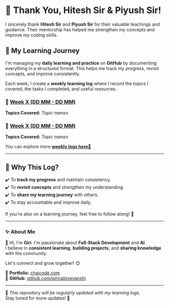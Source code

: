 # 🙏 Thank You, Hitesh Sir & Piyush Sir!  

I sincerely thank **Hitesh Sir** and **Piyush Sir** for their valuable teachings and guidance. Their mentorship has helped me strengthen my concepts and improve my coding skills.  

## 📖 My Learning Journey  

I'm managing my **daily learning and practice** on **GitHub** by documenting everything in a structured format. This helps me track my progress, revisit concepts, and improve consistently.  

Each week, I create a **weekly learning log** where I record the topics I covered, the tasks I completed, and useful resources.  

### 📌 [Week X (DD MM - DD MM)](./weekX/README.md)  
**Topics Covered:** *Topic names*  

### 📌 [Week X (DD MM - DD MM)](./weekX/README.md)  
**Topics Covered:** *Topic names*  

You can explore more [**weekly logs here🚀**](./Cohort-track/WeeklyLogs.md)

---

## 🎯 Why This Log?  

✔️ To **track my progress** and maintain consistency.  
✔️ To **revisit concepts** and strengthen my understanding.  
✔️ To **share my learning journey** with others.  
✔️ To stay accountable and improve daily.  

If you're also on a learning journey, feel free to follow along! 🚀  

---

### ✨ About Me  

👋 Hi, I'm **Giri**. I'm passionate about **Full-Stack Development** and **AI**.  
I believe in **consistent learning**, **building projects**, and **sharing knowledge** with the community.  

Let's connect and grow together! 😊  

🔗 **Portfolio:** [chaicode.com](https://chaicode.com/)  
🔗 **GitHub:** [github.com/girirajlovevanshi](https://github.com/girirajlovevanshi)  

---

📌 *This repository will be regularly updated with my learning logs.*  
Stay tuned for more updates! 🚀  

